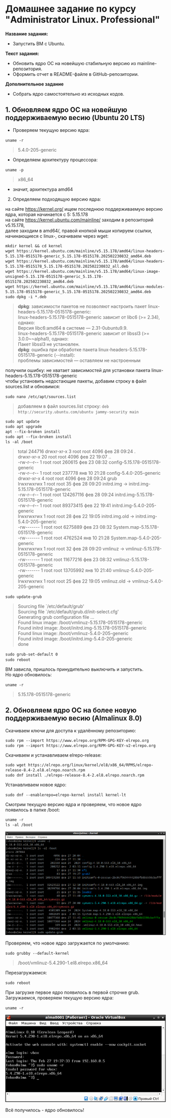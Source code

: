# Домашнее задание по курсу "Administrator Linux. Professional"

**Название задания:** 

  - Запустить ВМ c Ubuntu. 

**Текст задания:** 

  - Обновить ядро ОС на новейшую стабильную версию из mainline-репозитория. 
  - Оформить отчет в README-файле в GitHub-репозитории. 

**Дополнительное задание** 

  - Собрать ядро самостоятельно из исходных кодов.

## 1. Обновляем ядро OC на новейшую поддерживаемую весию (Ubuntu 20 LTS)
   
 - Проверяем текущую версию ядра: 
 
`uname -r` 

>5.4.0-205-generic

 - Определяем архитектуру процессора:

`uname -p` 

>x86_64

 - значит, архитектура amd64

2.  Определяем подходящую версию ядра:

на сайте https://kernel.org/ ищем последнюю поддерживаемую версию ядра, которая начинается с 5: 5.15.178 \
на сайте https://kernel.ubuntu.com/mainline/ заходим в репозиторий v5.15.178, \
далее заходим в amd64/, правой кнопкой мыши копируем ссылки, начинающиеся с linux-, скачиваем через wget: 

```
mkdir kernel && cd kernel    
wget https://kernel.ubuntu.com/mainline/v5.15.178/amd64/linux-headers-5.15.178-0515178-generic_5.15.178-0515178.202502230832_amd64.deb
wget https://kernel.ubuntu.com/mainline/v5.15.178/amd64/linux-headers-5.15.178-0515178_5.15.178-0515178.202502230832_all.deb
wget https://kernel.ubuntu.com/mainline/v5.15.178/amd64/linux-image-unsigned-5.15.178-0515178-generic_5.15.178-0515178.202502230832_amd64.deb
wget https://kernel.ubuntu.com/mainline/v5.15.178/amd64/linux-modules-5.15.178-0515178-generic_5.15.178-0515178.202502230832_amd64.deb
sudo dpkg -i *.deb
```
>**dpkg**: зависимости пакетов не позволяют настроить пакет linux-headers-5.15.178-0515178-generic: \
>linux-headers-5.15.178-0515178-generic зависит от libc6 (>= 2.34), однако: \
> Версия libc6:amd64 в системе — 2.31-0ubuntu9.9. \
> linux-headers-5.15.178-0515178-generic зависит от libssl3 (>= 3.0.0~~alpha1), однако: \
> Пакет libssl3 не установлен. \
> **dpkg**: ошибка при обработке пакета linux-headers-5.15.178-0515178-generic (--install): \
> проблемы зависимостей — оставляем не настроенным 

получили ошибку: не хватает зависимостей для установки пакета linux-headers-5.15.178-0515178-generic \
чтобы установить недостающие пакеты, добавим строку в файл sources.list и обновимся:

`sudo nano /etc/apt/sources.list`

> добавляем в файл sources.list строку: ```deb http://security.ubuntu.com/ubuntu jammy-security main``` 

```
sudo apt update
sudo apt upgrade 
apt --fix-broken install 
sudo apt --fix-broken install 
ls -al /boot 
```

> total 244716
> drwxr-xr-x  3 root root      4096 фев 28 09:24 . \
> drwxr-xr-x 20 root root      4096 фев 22 19:07 .. \
> -rw-r--r--  1 root root    260615 фев 23 08:32 config-5.15.178-0515178-generic \
> -rw-r--r--  1 root root    237778 янв 10 21:28 config-5.4.0-205-generic \
> drwxr-xr-x  4 root root      4096 фев 28 09:24 grub \
> lrwxrwxrwx  1 root root        35 фев 28 09:20 initrd.img -> initrd.img-5.15.178-0515178-generic \
> -rw-r--r--  1 root root 124267116 фев 28 09:24 initrd.img-5.15.178-0515178-generic \
> -rw-r--r--  1 root root  89373415 фев 22 19:41 initrd.img-5.4.0-205-generic \
> lrwxrwxrwx  1 root root        28 фев 22 19:05 initrd.img.old -> initrd.img-5.4.0-205-generic \
> -rw-------  1 root root   6275889 фев 23 08:32 System.map-5.15.178-0515178-generic \
> -rw-------  1 root root   4762524 янв 10 21:28 System.map-5.4.0-205-generic \
> lrwxrwxrwx  1 root root        32 фев 28 09:20 vmlinuz -> vmlinuz-5.15.178-0515178-generic \
> -rw-------  1 root root  11677216 фев 23 08:32 vmlinuz-5.15.178-0515178-generic \
> -rw-------  1 root root  13705992 янв 10 21:40 vmlinuz-5.4.0-205-generic \
> lrwxrwxrwx  1 root root        25 фев 22 19:05 vmlinuz.old -> vmlinuz-5.4.0-205-generic

`sudo update-grub`

> Sourcing file \`/etc/default/grub\' \
> Sourcing file \`/etc/default/grub.d/init-select.cfg\' \
> Generating grub configuration file ... \
> Found linux image: /boot/vmlinuz-5.15.178-0515178-generic \
> Found initrd image: /boot/initrd.img-5.15.178-0515178-generic \
> Found linux image: /boot/vmlinuz-5.4.0-205-generic \
> Found initrd image: /boot/initrd.img-5.4.0-205-generic \
> done

`sudo grub-set-default 0`   
`sudo reboot`

ВМ зависла, пришлось принудительно выключить и запустить. \
Но ядро обновилось:

`uname -r`

> 5.15.178-0515178-generic

## 2. Обновляем ядро OC на более новую поддерживаемую весию (Almalinux 8.0)

Скачиваем ключи для доступа к удалённому репозиторию:

```
sudo rpm --import https://www.elrepo.org/RPM-GPG-KEY-elrepo.org
sudo rpm --import https://www.elrepo.org/RPM-GPG-KEY-v2-elrepo.org
```

Скачиваем и устанавливаем elrepo-release:

```
sudo wget https://elrepo.org/linux/kernel/el8/x86_64/RPMS/elrepo-release-8.4-2.el8.elrepo.noarch.rpm
sudo dnf install ./elrepo-release-8.4-2.el8.elrepo.noarch.rpm
```

Устанавливаем новое ядро:

`sudo dnf --enablerepo=elrepo-kernel install kernel-lt`

Смотрим текущую версию ядра и проверяем, что новое ядро появилось в папке /boot:

```
uname -r
ls -al /boot
```

![старое и новое ядра](./hw1.pic/new-kernel-list.png)

Проверяем, что новое ядро загружается по умолчанию:

`sudo grubby --default-kernel`

>  /boot/vmlinuz-5.4.290-1.el8.elrepo.x86_64

Перезагружаемся:

`sudo reboot`

При загрузке первое ядро появилось в первой строчке grub. \
Загружаемся, проверяем текущую версию ядра: 
 
`uname -r`

![обновленное ядро](./hw1.pic/result-rpm-kernel.png)

Всё получилось - ядро обновилось!
